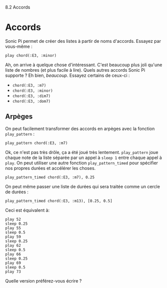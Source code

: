 8.2 Accords

# Accords

Sonic Pi permet de créer des listes à partir de noms d'accords.
Essayez par vous-même :

```
play chord(:E3, :minor)
```

Ah, on arrive à quelque chose d'intéressant. C'est beaucoup plus joli
qu'une liste de nombres (et plus facile à lire). Quels autres accords
Sonic Pi supporte ? Eh bien, *beaucoup*. Essayez certains de ceux-ci :

* `chord(:E3, :m7)`
* `chord(:E3, :minor)`
* `chord(:E3, :dim7)`
* `chord(:E3, :dom7)`

## Arpèges

On peut facilement transformer des accords en arpèges avec la fonction
`play_pattern` :

```
play_pattern chord(:E3, :m7)
```

Ok, ce n'est pas très drôle, ça a été joué très lentement.
`play_pattern` joue chaque note de la liste séparée par un appel à
`sleep 1` entre chaque appel à `play`. On peut utiliser une autre
fonction `play_pattern_timed` pour spécifier nos propres durées et
accélérer les choses.

```
play_pattern_timed chord(:E3, :m7), 0.25
```

On peut même passer une liste de durées qui sera traitée comme un
cercle de durées :

```
play_pattern_timed chord(:E3, :m13), [0.25, 0.5]
```

Ceci est équivalent à:

```
play 52
sleep 0.25
play 55
sleep 0.5
play 59
sleep 0.25
play 62
sleep 0.5
play 66
sleep 0.25
play 69
sleep 0.5
play 73
```

Quelle version préférez-vous écrire ?
